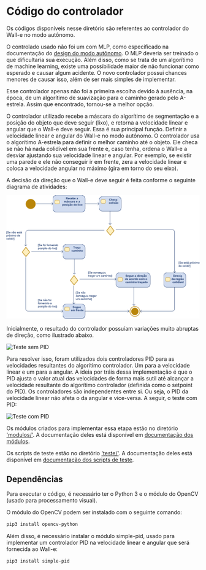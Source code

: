# Código do controlador

Os códigos disponíveis nesse diretório são referentes ao controlador do Wall-e no modo autônomo.

O controlado usado não foi um com MLP, como especificado na documentação do [design do modo autônomo](../../../design/autonomo.md). O MLP deveria ser treinado o que dificultaria sua execução. Além disso, como se trata de um algorítimo de machine learning, existe uma possibilidade maior de não funcionar como esperado e causar algum acidente. O novo controlador possui chances menores de causar isso, além de ser mais simples de implementar.

Esse controlador apenas não foi a primeira escolha devido à ausência, na época, de um algorítimo de suavização para o caminho gerado pelo A-estrela. Assim que encontrado, tornou-se a melhor opção.

O controlador utilizado recebe a máscara do algorítimo de segmentação e a posição do objeto que deve seguir (lixo), e retorna a velocidade linear e angular que o Wall-e deve seguir. Essa é sua principal função. Definir a velocidade linear e angular do Wall-e no modo autônomo. O controlador usa o algorítimo A-estrela para definir o melhor caminho até o objeto. Ele checa se não há nada colidível em sua frente e, caso tenha, ordena o Wall-e a desviar ajustando sua velocidade linear e angular. Por exemplo, se existir uma parede e ele não conseguir ir em frente, zera a velocidade linear e coloca a velocidade angular no máximo (gira em torno do seu eixo).

A decisão da direção que o Wall-e deve seguir é feita conforme o seguinte diagrama de atividades:

![Diagrama controlador](img/controlador.svg)

Inicialmente, o resultado do controlador possuíam variações muito abruptas de direção, como ilustrado abaixo.

![Teste sem PID](img/teste-sem-PID.gif)

Para resolver isso, foram utilizados dois controladores PID para as velocidades resultantes do algorítimo controlador. Um para a velocidade linear e um para a angular. A ideia por tráis dessa implementação é que o PID ajusta o valor atual das velocidades de forma mais sutil até alcançar a velocidade resultante do algorítimo controlador (definida como o setpoint do PID). Os controladores são independentes entre si. Ou seja, o PID da velocidade linear não afeta o da angular e vice-versa. A seguir, o teste com PID:

![Teste com PID](img/teste-com-PID.gif)

Os módulos criados para implementar essa etapa estão no diretório ['modulos/'](modulos/). A documentação deles está disponível em [documentação dos módulos](../../docs/_build/markdown/_autosummary/codigo.controlador.modulos.md).

Os scripts de teste estão no diretório ['teste/'](teste/). A documentação deles está disponível em [documentação dos scripts de teste](../../docs/_build/markdown/_autosummary/codigo.controlador.teste.md).


## Dependências

Para executar o código, é necessário ter o Python 3 e o módulo do OpenCV (usado para processamento visual).

O módulo do OpenCV podem ser instalado com o seguinte comando:

```sh
pip3 install opencv-python
```

Além disso, é necessário instalar o módulo simple-pid, usado para implementar um controlador PID na velocidade linear e angular que será fornecida ao Wall-e:

```shell
pip3 install simple-pid
```

